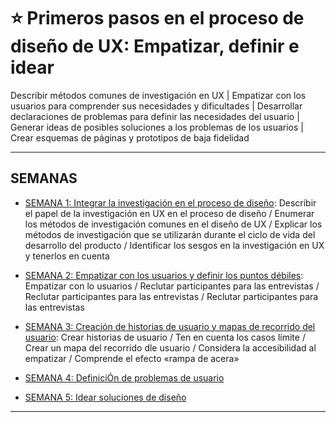 # :star: Primeros pasos en el proceso de diseño de UX: Empatizar, definir e idear

Describir métodos comunes de investigación en UX | Empatizar con los usuarios para comprender sus necesidades y dificultades | Desarrollar declaraciones de problemas para definir las necesidades del usuario | Generar ideas de posibles soluciones a los problemas de los usuarios | Crear esquemas de páginas y prototipos de baja fidelidad

---

## SEMANAS

- [SEMANA 1: Integrar la investigación en el proceso de diseño](https://github.com/eugenia1984/DisenoUX-UI/blob/main/disenio_ux_ui/02_primeros_pasos_en_el_proceso_de_disenio_ux/semana01.md): Describir el papel de la investigación en UX en el proceso de diseño / Enumerar los métodos de investigación comunes en el diseño de UX / Explicar los métodos de investigación que se utilizarán durante el ciclo de vida del desarrollo del producto / Identificar los sesgos en la investigación en UX y tenerlos en cuenta

- [SEMANA 2: Empatizar con los usuarios y definir los puntos débiles](https://github.com/eugenia1984/DisenoUX-UI/blob/main/disenio_ux_ui/02_primeros_pasos_en_el_proceso_de_disenio_ux/semana02.md): Empatizar con lo usuarios / Reclutar participantes para las entrevistas / Reclutar participantes para las entrevistas / Reclutar participantes para las entrevistas

- [SEMANA 3: Creación de historias de usuario y mapas de recorrido del usuario](https://github.com/eugenia1984/DisenoUX-UI/blob/main/disenio_ux_ui/02_primeros_pasos_en_el_proceso_de_disenio_ux/semana03.md): Crear historias de usuario / Ten en cuenta los casos límite / Crear un mapa del recorrido dle usuario / Considera la accesibilidad al empatizar / Comprende el efecto «rampa de acera»

- [SEMANA 4: DefiniciÓn de problemas de usuario](https://github.com/eugenia1984/DisenoUX-UI/blob/main/disenio_ux_ui/02_primeros_pasos_en_el_proceso_de_disenio_ux/semana04.md)

- [SEMANA 5: Idear soluciones de diseño](https://github.com/eugenia1984/DisenoUX-UI/blob/main/disenio_ux_ui/02_primeros_pasos_en_el_proceso_de_disenio_ux/semana05.md)

--- 
